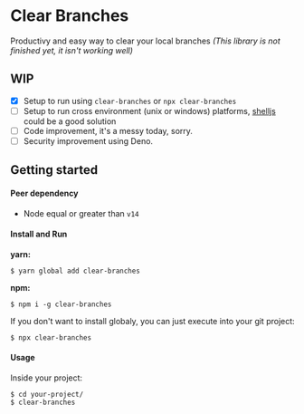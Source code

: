 # Clear Branches
Productivy and easy way to clear your local branches *(This library is not finished yet, it isn't working well)*

## WIP
- [x] Setup to run using `clear-branches` or `npx clear-branches`
- [ ] Setup to run cross environment (unix or windows) platforms, [shelljs](https://github.com/shelljs/shelljs) could be a good solution
- [ ] Code improvement, it's a messy today, sorry.
- [ ] Security improvement using Deno.

## Getting started


#### Peer dependency
- Node equal or greater than `v14`

#### Install and Run
**yarn:** 
```shell 
$ yarn global add clear-branches
```

**npm:**
```shell 
$ npm i -g clear-branches
```

If you don't want to install globaly, you can just execute into your git project:

```shell
$ npx clear-branches
```

#### Usage

Inside your project:

```shell
$ cd your-project/
$ clear-branches
```

